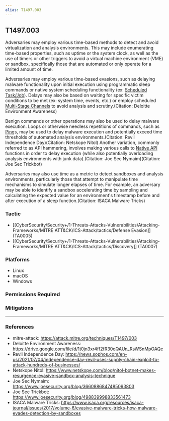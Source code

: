 ```yaml
---
alias: T1497.003
---
```


## T1497.003

Adversaries may employ various time-based methods to detect and avoid virtualization and analysis environments. This may include enumerating time-based properties, such as uptime or the system clock, as well as the use of timers or other triggers to avoid a virtual machine environment (VME) or sandbox, specifically those that are automated or only operate for a limited amount of time.

Adversaries may employ various time-based evasions, such as delaying malware functionality upon initial execution using programmatic sleep commands or native system scheduling functionality (ex: [Scheduled Task/Job](https://attack.mitre.org/techniques/T1053)). Delays may also be based on waiting for specific victim conditions to be met (ex: system time, events, etc.) or employ scheduled [Multi-Stage Channels](https://attack.mitre.org/techniques/T1104) to avoid analysis and scrutiny.(Citation: Deloitte Environment Awareness)

Benign commands or other operations may also be used to delay malware execution. Loops or otherwise needless repetitions of commands, such as [Ping](https://attack.mitre.org/software/S0097)s, may be used to delay malware execution and potentially exceed time thresholds of automated analysis environments.(Citation: Revil Independence Day)(Citation: Netskope Nitol) Another variation, commonly referred to as API hammering, involves making various calls to [Native API](https://attack.mitre.org/techniques/T1106) functions in order to delay execution (while also potentially overloading analysis environments with junk data).(Citation: Joe Sec Nymaim)(Citation: Joe Sec Trickbot)

Adversaries may also use time as a metric to detect sandboxes and analysis environments, particularly those that attempt to manipulate time mechanisms to simulate longer elapses of time. For example, an adversary may be able to identify a sandbox accelerating time by sampling and calculating the expected value for an environment's timestamp before and after execution of a sleep function.(Citation: ISACA Malware Tricks)


### Tactic
- [[CyberSecurity/Security+/1-Threats-Attacks-Vulnerabilities/Attacking-Frameworks/MITRE ATT&CK/ICS-Attack/tactics/Defense Evasion]] (TA0005)
- [[CyberSecurity/Security+/1-Threats-Attacks-Vulnerabilities/Attacking-Frameworks/MITRE ATT&CK/ICS-Attack/tactics/Discovery]] (TA0007)

### Platforms
- Linux
- macOS
- Windows

### Permissions Required

### Mitigations


---
### References

- mitre-attack: https://attack.mitre.org/techniques/T1497/003
- Deloitte Environment Awareness: https://drive.google.com/file/d/1t0jn3xr4ff2fR30oQAUn_RsWSnMpOAQc
- Revil Independence Day: https://news.sophos.com/en-us/2021/07/04/independence-day-revil-uses-supply-chain-exploit-to-attack-hundreds-of-businesses/
- Netskope Nitol: https://www.netskope.com/blog/nitol-botnet-makes-resurgence-evasive-sandbox-analysis-technique
- Joe Sec Nymaim: https://www.joesecurity.org/blog/3660886847485093803
- Joe Sec Trickbot: https://www.joesecurity.org/blog/498839998833561473
- ISACA Malware Tricks: https://www.isaca.org/resources/isaca-journal/issues/2017/volume-6/evasive-malware-tricks-how-malware-evades-detection-by-sandboxes

